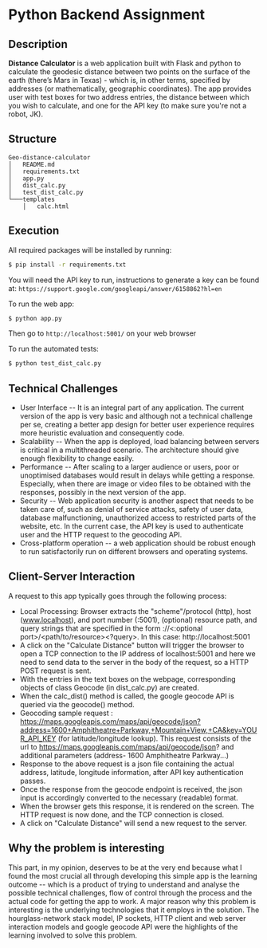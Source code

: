 # Python Backend Assignment

## Description
**Distance Calculator** is a web application built with Flask and python to calculate the geodesic distance between two points on the surface of the earth (there’s Mars in Texas) - which is, in other terms, specified by addresses (or mathematically, geographic coordinates). The app provides user with test boxes for two address entries, the distance between which you wish to calculate, and one for the API key (to make sure you're not a robot, JK). 

## Structure
```
Geo-distance-calculator
│   README.md
│   requirements.txt
│   app.py
│   dist_calc.py
│   test_dist_calc.py
└───templates
    │   calc.html
```

## Execution
All required packages will be installed by running:
```sh
$ pip install -r requirements.txt
```
You will need the API key to run, instructions to generate a key can be found at: `https://support.google.com/googleapi/answer/6158862?hl=en`

To run the web app:
```sh
$ python app.py
```
Then go to `http://localhost:5001/` on your web browser

To run the automated tests:
```sh
$ python test_dist_calc.py
```

## Technical Challenges

 - User Interface -- It is an integral part of any application. The current version of the app is very basic and although not a technical challenge per se, creating a better app design for better user experience requires more heuristic evaluation and consequently code.
 - Scalability -- When the app is deployed, load balancing between servers is critical in a multithreaded scenario. The architecture should give enough flexibility to change easily.
 - Performance -- After scaling to a larger audience or users, poor or unoptimised databases would result in delays while getting a response. Especially, when there are image or video files to be obtained with the responses, possibly in the next version of the app.
 - Security -- Web application security is another aspect that needs to be taken care of, such as denial of service attacks, safety of user data, database malfunctioning, unauthorized access to restricted parts of the website, etc. In the current case, the API key is used to authenticate user and the HTTP request to the geocoding API.
 - Cross-platform operation -- a web application should be robust enough to run satisfactorily run on different browsers and operating systems.

## Client-Server Interaction

A request to this app typically goes through the following process:
 - Local Processing: Browser extracts the "scheme"/protocol (http), host (www.localhost), and port number (:5001), (optional) resource path, and query strings that are specified in the form <protocol>://<host><:optional port>/<path/to/resource><?query>. In this case: http://localhost:5001
 - A click on the "Calculate Distance" button will trigger the browser to open a TCP connection to the IP address of localhost:5001 and here we need to send data to the server in the body of the request, so a HTTP POST request is sent.
 - With the entries in the text boxes on the webpage, corresponding objects of class Geocode (in dist_calc.py) are created. 
 - When the calc_dist() method is called, the google geocode API is queried via the geocode() method.
 - Geocoding sample request : https://maps.googleapis.com/maps/api/geocode/json?address=1600+Amphitheatre+Parkway,+Mountain+View,+CA&key=YOUR_API_KEY (for latitude/longitude lookup). This request consists of the url to https://maps.googleapis.com/maps/api/geocode/json? and additional parameters (address- 1600 Amphitheatre Parkway...) 
 - Response to the above request is a json file containing the actual address, latitude, longitude information, after API key authentication passes.
 - Once the response from the geocode endpoint is received, the json input is accordingly converted to the necessary (readable) format.
 - When the browser gets this response, it is rendered on the screen. The HTTP request is now done, and the TCP connection is closed.
 - A click on "Calculate Distance" will send a new request to the server.
 
## Why the problem is interesting

This part, in my opinion, deserves to be at the very end because what I found the most crucial all through developing this simple app is the learning outcome -- which is a product of trying to understand and analyse the possible technical challenges, flow of control through the process and the actual code for getting the app to work. A major reason why this problem is interesting is the underlying technologies that it employs in the solution. The hourglass-network stack model, IP sockets, HTTP client and web server interaction models and google geocode API were the highlights of the learning involved to solve this problem.
